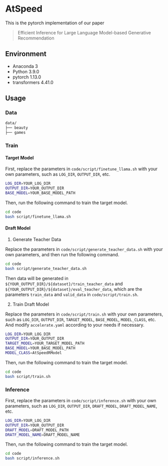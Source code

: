 # AtSpeed
This is the pytorch implementation of our paper
> Efficient Inference for Large Language Model-based Generative Recommendation

## Environment
- Anaconda 3
- Python 3.9.0
- pytorch 1.13.0
- transformers 4.41.0

## Usage
### Data
```bash
data/
├── beauty
├── games
```

### Train

#### Target Model

First, replace the parameters in `code/script/finetune_llama.sh` with your own parameters, such as `LOG_DIR`, `OUTPUT_DIR`, etc.

```bash
LOG_DIR=YOUR_LOG_DIR
OUTPUT_DIR=YOUR_OUTPUT_DIR
BASE_MODEL=YOUR_BASE_MODEL_PATH
```

Then, run the following command to train the target model.

```bash
cd code
bash script/finetune_llama.sh
```

#### Draft Model

1. Generate Teacher Data

Replace the parameters in `code/script/generate_teacher_data.sh` with your own parameters, and then run the following command.

```bash
cd code
bash script/generate_teacher_data.sh
```

Then data will be generated in `${YOUR_OUTPUT_DIR}/${dataset}/train_teacher_data` and `${YOUR_OUTPUT_DIR}/${dataset}/eval_teacher_data`, which are the parameters `train_data` and `valid_data` in `code/script/train.sh`.


2. Train Draft Model

Replace the parameters in `code/script/train.sh` with your own parameters, such as `LOG_DIR`, `OUTPUT_DIR`, `TARGET_MODEL`, `BASE_MODEL`, `MODEL_CLASS`, etc. And modify `accelerate.yaml` according to your needs if necessary.

```bash
LOG_DIR=YOUR_LOG_DIR
OUTPUT_DIR=YOUR_OUTPUT_DIR
TARGET_MODEL=YOUR_TARGET_MODEL_PATH
BASE_MODEL=YOUR_BASE_MODEL_PATH
MODEL_CLASS=AtSpeedRModel
```

Then, run the following command to train the target model.

```bash
cd code
bash script/train.sh
```


### Inference

First, replace the parameters in `code/script/inference.sh` with your own parameters, such as `LOG_DIR`, `OUTPUT_DIR`, `DRAFT_MODEL`, `DRAFT_MODEL_NAME`, etc.

```bash
LOG_DIR=YOUR_LOG_DIR
OUTPUT_DIR=YOUR_OUTPUT_DIR
DRAFT_MODEL=DRAFT_MODEL_PATH
DRATF_MODEL_NAME=DRAFT_MODEL_NAME
```

Then, run the following command to train the target model.

```bash
cd code
bash script/inference.sh
```